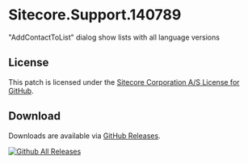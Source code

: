# Sitecore.Support.140789
&quot;AddContactToList&quot; dialog show lists with all language versions

## License  
This patch is licensed under the [Sitecore Corporation A/S License for GitHub](https://github.com/sitecoresupport/Sitecore.Support.140789/blob/master/LICENSE).  

## Download  
Downloads are available via [GitHub Releases](https://github.com/sitecoresupport/Sitecore.Support.140789/releases).  

[![Github All Releases](https://img.shields.io/github/downloads/SitecoreSupport/Sitecore.Support.140789/total.svg)](https://github.com/SitecoreSupport/Sitecore.Support.140789/releases)
